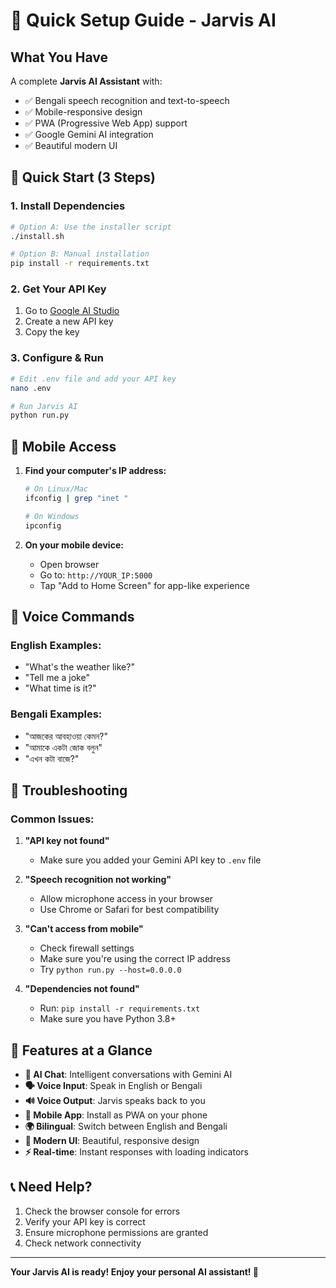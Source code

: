 # 🚀 Quick Setup Guide - Jarvis AI

## What You Have

A complete **Jarvis AI Assistant** with:
- ✅ Bengali speech recognition and text-to-speech
- ✅ Mobile-responsive design
- ✅ PWA (Progressive Web App) support
- ✅ Google Gemini AI integration
- ✅ Beautiful modern UI

## 🎯 Quick Start (3 Steps)

### 1. Install Dependencies
```bash
# Option A: Use the installer script
./install.sh

# Option B: Manual installation
pip install -r requirements.txt
```

### 2. Get Your API Key
1. Go to [Google AI Studio](https://makersuite.google.com/app/apikey)
2. Create a new API key
3. Copy the key

### 3. Configure & Run
```bash
# Edit .env file and add your API key
nano .env

# Run Jarvis AI
python run.py
```

## 📱 Mobile Access

1. **Find your computer's IP address:**
   ```bash
   # On Linux/Mac
   ifconfig | grep "inet "
   
   # On Windows
   ipconfig
   ```

2. **On your mobile device:**
   - Open browser
   - Go to: `http://YOUR_IP:5000`
   - Tap "Add to Home Screen" for app-like experience

## 🎤 Voice Commands

### English Examples:
- "What's the weather like?"
- "Tell me a joke"
- "What time is it?"

### Bengali Examples:
- "আজকের আবহাওয়া কেমন?"
- "আমাকে একটা জোক বলুন"
- "এখন কটা বাজে?"

## 🔧 Troubleshooting

### Common Issues:

1. **"API key not found"**
   - Make sure you added your Gemini API key to `.env` file

2. **"Speech recognition not working"**
   - Allow microphone access in your browser
   - Use Chrome or Safari for best compatibility

3. **"Can't access from mobile"**
   - Check firewall settings
   - Make sure you're using the correct IP address
   - Try `python run.py --host=0.0.0.0`

4. **"Dependencies not found"**
   - Run: `pip install -r requirements.txt`
   - Make sure you have Python 3.8+

## 🌟 Features at a Glance

- **🤖 AI Chat**: Intelligent conversations with Gemini AI
- **🗣️ Voice Input**: Speak in English or Bengali
- **🔊 Voice Output**: Jarvis speaks back to you
- **📱 Mobile App**: Install as PWA on your phone
- **🌍 Bilingual**: Switch between English and Bengali
- **🎨 Modern UI**: Beautiful, responsive design
- **⚡ Real-time**: Instant responses with loading indicators

## 📞 Need Help?

1. Check the browser console for errors
2. Verify your API key is correct
3. Ensure microphone permissions are granted
4. Check network connectivity

---

**Your Jarvis AI is ready! Enjoy your personal AI assistant! 🎉**